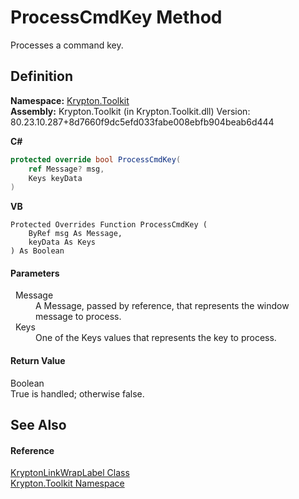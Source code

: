 # ProcessCmdKey Method


Processes a command key.



## Definition
**Namespace:** <a href="79d2eac2-21f4-54ff-7552-b20c33c30600.md">Krypton.Toolkit</a>  
**Assembly:** Krypton.Toolkit (in Krypton.Toolkit.dll) Version: 80.23.10.287+8d7660f9dc5efd033fabe008ebfb904beab6d444

**C#**
``` C#
protected override bool ProcessCmdKey(
	ref Message? msg,
	Keys keyData
)
```
**VB**
``` VB
Protected Overrides Function ProcessCmdKey ( 
	ByRef msg As Message,
	keyData As Keys
) As Boolean
```



#### Parameters
<dl><dt>  Message</dt><dd>A Message, passed by reference, that represents the window message to process.</dd><dt>  Keys</dt><dd>One of the Keys values that represents the key to process.</dd></dl>

#### Return Value
Boolean  
True is handled; otherwise false.

## See Also


#### Reference
<a href="4658dacc-0d47-1844-78c6-3bbeca5c9472.md">KryptonLinkWrapLabel Class</a>  
<a href="79d2eac2-21f4-54ff-7552-b20c33c30600.md">Krypton.Toolkit Namespace</a>  
